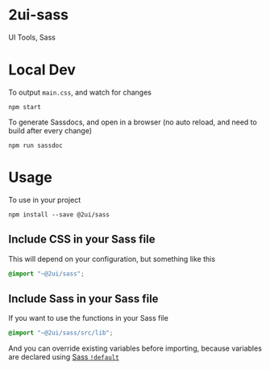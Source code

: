 # 2ui-sass

UI Tools, Sass

# Local Dev

To output `main.css`, and watch for changes

```
npm start
```

To generate Sassdocs, and open in a browser (no auto reload, and need to build after every change)

```
npm run sassdoc
```

# Usage

To use in your project

```
npm install --save @2ui/sass
```

## Include CSS in your Sass file

This will depend on your configuration, but something like this

```scss
@import "~@2ui/sass";
```

## Include Sass in your Sass file

If you want to use the functions in your Sass file

```scss
@import "~@2ui/sass/src/lib";
```

And you can override existing variables before importing, because variables are declared using [Sass `!default`](https://sass-lang.com/documentation/variables#default-values)
